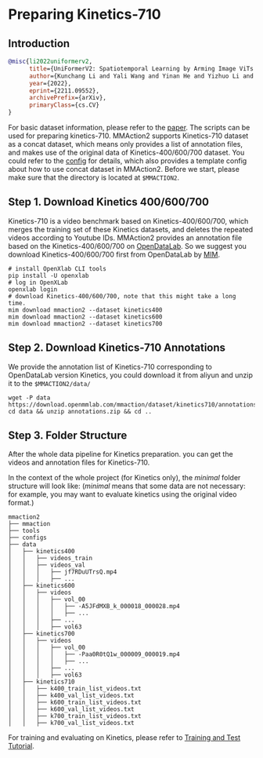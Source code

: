 # Preparing Kinetics-710

## Introduction

<!-- [DATASET] -->

```BibTeX
@misc{li2022uniformerv2,
      title={UniFormerV2: Spatiotemporal Learning by Arming Image ViTs with Video UniFormer},
      author={Kunchang Li and Yali Wang and Yinan He and Yizhuo Li and Yi Wang and Limin Wang and Yu Qiao},
      year={2022},
      eprint={2211.09552},
      archivePrefix={arXiv},
      primaryClass={cs.CV}
}
```

For basic dataset information, please refer to the [paper](https://arxiv.org/pdf/2211.09552.pdf). The scripts can be used for preparing kinetics-710. MMAction2 supports Kinetics-710
dataset as a concat dataset, which means only provides a list of annotation files, and makes use of the original data of Kinetics-400/600/700 dataset. You could refer to the [config](/configs/recognition/uniformerv2/uniformerv2-base-p16-res224_clip_u8_kinetics710-rgb.py)
for details, which also provides a template config about how to use concat dataset in MMAction2.
Before we start, please make sure that the directory is located at `$MMACTION2`.

## Step 1. Download Kinetics 400/600/700

Kinetics-710 is a video benchmark based on Kinetics-400/600/700, which merges the training set of these Kinetics datasets, and deletes the repeated videos according to Youtube IDs. MMAction2 provides an annotation file based on the Kinetics-400/600/700 on [OpenDataLab](https://opendatalab.com/). So we suggest you download Kinetics-400/600/700 first from OpenDataLab by [MIM](https://github.com/open-mmlab/mim).

```shell
# install OpenXlab CLI tools
pip install -U openxlab
# log in OpenXLab
openxlab login
# download Kinetics-400/600/700, note that this might take a long time.
mim download mmaction2 --dataset kinetics400
mim download mmaction2 --dataset kinetics600
mim download mmaction2 --dataset kinetics700

```

## Step 2. Download Kinetics-710 Annotations

We provide the annotation list of Kinetics-710 corresponding to OpenDataLab version Kinetics, you could download it from aliyun and unzip it to the `$MMACTION2/data/`

```shell
wget -P data https://download.openmmlab.com/mmaction/dataset/kinetics710/annotations.zip
cd data && unzip annotations.zip && cd ..

```

## Step 3. Folder Structure

After the whole data pipeline for Kinetics preparation.
you can get the videos and annotation files for Kinetics-710.

In the context of the whole project (for Kinetics only), the *minimal* folder structure will look like:
(*minimal* means that some data are not necessary: for example, you may want to evaluate kinetics using the original video format.)

```
mmaction2
├── mmaction
├── tools
├── configs
├── data
│   ├── kinetics400
│   │   ├── videos_train
│   │   ├── videos_val
│   │   │   ├── jf7RDuUTrsQ.mp4
│   │   │   ├── ...
│   ├── kinetics600
│   │   ├── videos
│   │   │   ├── vol_00
│   │   │   │   ├── -A5JFdMXB_k_000018_000028.mp4
│   │   │   │   ├── ...
│   │   │   ├── ...
│   │   │   ├── vol63
│   ├── kinetics700
│   │   ├── videos
│   │   │   ├── vol_00
│   │   │   │   ├── -Paa0R0tQ1w_000009_000019.mp4
│   │   │   │   ├── ...
│   │   │   ├── ...
│   │   │   ├── vol63
│   ├── kinetics710
│   │   ├── k400_train_list_videos.txt
│   │   ├── k400_val_list_videos.txt
│   │   ├── k600_train_list_videos.txt
│   │   ├── k600_val_list_videos.txt
│   │   ├── k700_train_list_videos.txt
│   │   ├── k700_val_list_videos.txt
```

For training and evaluating on Kinetics, please refer to [Training and Test Tutorial](/docs/en/user_guides/train_test.md).
